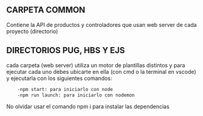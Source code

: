 ## CARPETA COMMON
Contiene la API de productos y controladores que usan web server de cada proyecto (directorio)

## DIRECTORIOS PUG, HBS Y EJS
cada carpeta (web server) utiliza un motor de plantillas distintos y para ejecutar cada uno debes ubicarte en ella (con cmd o la terminal en vscode) y ejecutarla con los siguientes comandos:
```sh
    -npm start: para iniciarlo con node
    -npm run launch: para iniciarlo con nodemon
```
No olvidar usar el comando npm i para instalar las dependencias